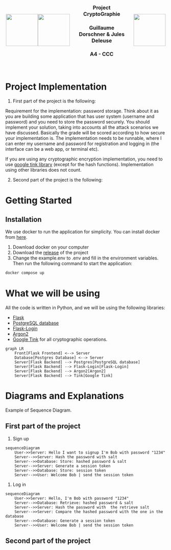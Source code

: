<div style="display: flex; justify-content: center; align-items: center; width: 500px; margin: 0 auto;">
    <img src="https://media.discordapp.net/attachments/1172462760530034742/1172462827223654460/proflie-picture.png?ex=65f41019&is=65e19b19&hm=def5d1bab276edda75e26b2cdf7d69af47da0de0eaac386c595a449dd96819e0&=&format=webp&quality=lossless&width=700&height=700" height=100 style="align-self: center;">
    <img src="https://media.discordapp.net/attachments/1172462760530034742/1215056991190392893/image.png?ex=65fb5d01&is=65e8e801&hm=9bdd484fcc715d50b973f4d8feab28ad0862fa68dc7ff435b1b46e8fa6902900&=&format=webp&quality=lossless&width=920&height=936" height=100 style="align-self: center;">
    <div style="padding: 20px; text-align: center;">
        <h3 style="font-size: 16px;">Project CryptoGraphie</h3>
        <h3 style="font-size: 16px;">Guillaume Dorschner & Jules Deleuse</h3>
        <h3 style="font-size: 16px;">A4 - CCC</h3>
    </div>
    <img src="https://www.esilv.fr/ecole-ingenieur/logos/logo_esilv_png_couleur.png" width="100" style="align-self: center;">
</div>

# Project Implementation

1. First part of the project is the following:

Requirement for the implementation: password storage. Think about it as you are building some application that has user system (username and password) and you need to store the password securely. You should implement your solution, taking into accounts all the attack scenarios we have discussed. Basically the grade will be scored according to how secure your implementation is. The implementation needs to be runnable, where I can enter my username and password for registration and logging in (the interface can be a web app, or terminal etc).

If you are using any cryptographic encryption implementation, you need to use [google tink library](https://developers.google.com/tink) (except for the hash functions). Implementation using other libraries does not count.

2. Second part of the project is the following:



# Getting Started

## Installation

We use docker to run the application for simplicity. You can install docker from [here](https://docs.docker.com/get-docker/).

1. Download docker on your computer
2. Download the [release](https://github.com/GuillaumeDorschner/ESILV-Cryptography-S8/releases/latest) of the project
3. Change the example.env to .env and fill in the environment variables. Then run the following command to start the application:

```bash
docker compose up
```

# What we will be using

All the code is written in Python, and we will be using the following libraries:
- [Flask](https://flask.palletsprojects.com/en/3.0.x/)
- [PostgreSQL database](https://www.postgresql.org/)
- [Flask-Login](https://flask-login.readthedocs.io/en/latest/)
- [Argon2](https://en.wikipedia.org/wiki/Argon2)
- [Google Tink](https://developers.google.com/tink) for all cryptographic operations.

```mermaid
graph LR
    Front[Flask Frontend] <--> Server
    Database[Postgres Database] <--> Server
    Server[Flask Backend] --> Postgres[PostgreSQL database]
    Server[Flask Backend] --> Flask-Login[Flask-Login]
    Server[Flask Backend] --> Argon2[Argon2]
    Server[Flask Backend] --> Tink[Google Tink]
```

# Diagrams and Explanations

Example of Sequence Diagram.

## First part of the project

1. Sign up
```mermaid
sequenceDiagram
    User->>Server: Hello I want to signup I'm Bob with password "1234"
    Server-->>Server: Hash the password with salt
    Server-->>Database: Store: hashed password & salt
    Server-->>Server: Generate a session token
    Server-->>Database: Store: session token
    Server-->>User: Welcome Bob | send the session token
```
1. Log in
```mermaid
sequenceDiagram
    User->>Server: Hello, I'm Bob with password "1234"
    Server-->>Database: Retrieve: hashed password & salt
    Server-->>Server: Hash the password with  the retrieve salt
    Server-->>Server: Compare the hashed password with the one in the database
    Server-->>Database: Generate a session token
    Server-->>User: Welcome Bob | send the session token
```

## Second part of the project